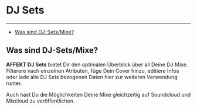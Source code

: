 # DJ Sets

---

- [Was sind DJ-Sets/Mixe?](#was-sind-dj-sets-mixe)

<a name="was-sind-dj-sets-mixe"></a>
## Was sind DJ-Sets/Mixe?

**AFFEKT DJ Sets** bietet Dir den optimalen Überblick über all Deine DJ Mixe. Filterere nach einzelnen Atributen, füge Dein Cover hinzu, editiere Infos oder lade alle DJ Sets bezogenen Daten hier zur weiteren Verwendung runter. 

Auch hast Du die Möglichkeiten Deine Mixe gleichzeitig auf Soundcloud und Mixcloud zu veröffentlichen. 













